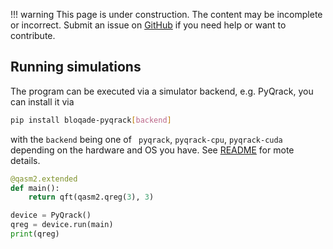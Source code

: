 !!! warning
    This page is under construction. The content may be incomplete or incorrect. Submit an issue
    on [GitHub](https://github.com/QuEraComputing/bloqade/issues/new) if you need help or want to
    contribute.

## Running simulations

The program can be executed via a simulator backend, e.g. PyQrack, you can install it via


```bash
pip install bloqade-pyqrack[backend]
```

with the `backend` being one of ` pyqrack`, `pyqrack-cpu`, `pyqrack-cuda` depending on
the hardware and OS you have. See [README](https://github.com/QuEraComputing/bloqade-pyqrack?tab=readme-ov-file#which-extra-do-i-install) for mote details.

```python
@qasm2.extended
def main():
    return qft(qasm2.qreg(3), 3)

device = PyQrack()
qreg = device.run(main)
print(qreg)
```
